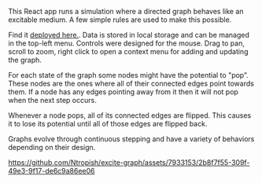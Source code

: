 This React app runs a simulation where a directed graph behaves like an excitable medium. A few simple rules are used to make this possible.

Find it [deployed here.](https://nonsuspicious.click). Data is stored in local storage and can be managed in the top-left menu. Controls were designed for the mouse. Drag to pan, scroll to zoom, right click to open a context menu for adding and updating the graph.

For each state of the graph some nodes might have the potential to "pop". These nodes are the ones where all of their connected edges point towards them. If a node has any edges pointing away from it then it will not pop when the next step occurs.

Whenever a node pops, all of its connected edges are flipped. This causes it to lose its potential until all of those edges are flipped back.

Graphs evolve through continuous stepping and have a variety of behaviors depending on their design.

https://github.com/Ntropish/excite-graph/assets/7933153/2b8f7f55-309f-49e3-9f17-de6c9a86ee06
